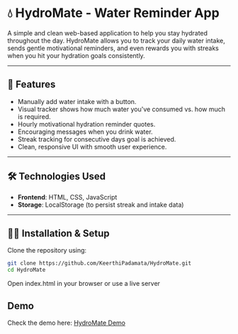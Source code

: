 # 💧 HydroMate - Water Reminder App

A simple and clean web-based application to help you stay hydrated throughout the day. HydroMate allows you to track your daily water intake, sends gentle motivational reminders, and even rewards you with streaks when you hit your hydration goals consistently.

---

## 🚀 Features

- Manually add water intake with a button.
- Visual tracker shows how much water you've consumed vs. how much is required.
- Hourly motivational hydration reminder quotes.
- Encouraging messages when you drink water.
- Streak tracking for consecutive days goal is achieved.
- Clean, responsive UI with smooth user experience.

---

## 🛠️ Technologies Used

- **Frontend**: HTML, CSS, JavaScript
- **Storage**: LocalStorage (to persist streak and intake data)

---

## 🧑‍💻 Installation & Setup

Clone the repository using:

```bash
git clone https://github.com/KeerthiPadamata/HydroMate.git
cd HydroMate
```
Open index.html in your browser or use a live server
## Demo
Check the demo here: [HydroMate Demo](https://hydro-mate-ten.vercel.app/)
